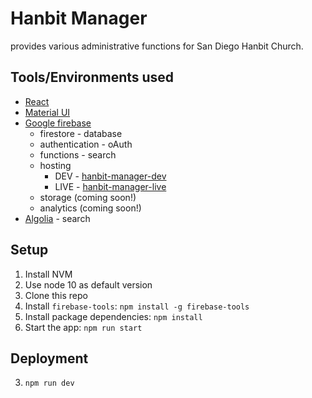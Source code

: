 # Hanbit Manager

provides various administrative functions for San Diego Hanbit Church.

## Tools/Environments used
* [React](https://reactjs.org/)
* [Material UI](https://material-ui.com/)
* [Google firebase](https://firebase.google.com/)
  * firestore - database
  * authentication - oAuth
  * functions - search
  * hosting
    * DEV - [hanbit-manager-dev](https://console.firebase.google.com/u/0/project/hanbit-manager-dev/overview)
    * LIVE - [hanbit-manager-live](https://console.firebase.google.com/u/0/project/hanbit-manager-live/overview)
  * storage (coming soon!)
  * analytics (coming soon!)
* [Algolia](https://www.algolia.com/) - search

## Setup

1. Install NVM
2. Use node 10 as default version
3. Clone this repo
4. Install `firebase-tools`: `npm install -g firebase-tools` 
5. Install package dependencies: `npm install`
6. Start the app: `npm run start`

## Deployment

3. `npm run dev`

